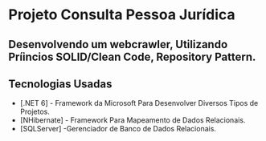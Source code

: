 # Projeto Consulta Pessoa Jurídica
## Desenvolvendo um webcrawler, Utilizando Príincios SOLID/Clean Code, Repository Pattern.

## Tecnologias Usadas

- [.NET 6] - Framework da Microsoft Para Desenvolver Diversos Tipos de Projetos.
- [NHibernate] - Framework Para Mapeamento de Dados Relacionais.
- [SQLServer] -Gerenciador de Banco de Dados Relacionais.





